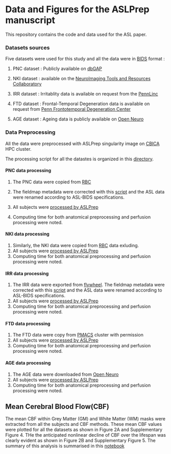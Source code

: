 # Data and Figures for the ASLPrep manuscript

This repository contains the code and data used for the ASL paper.
### Datasets sources

Five datasets were used for this study and all the data were in [BIDS](https://bids-specification.readthedocs.io/) format :

1. PNC dataset :  Publicly available on [dbGAP](https://www.ncbi.nlm.nih.gov/projects/gap/cgi-bin/study.cgi?study_id=phs000607.v3.p2)

2. NKI dataset : available on  the [NeuroImaging Tools and Resources Collaboratory](http://fcon_1000.projects.nitrc.org/indi/pro/nki.html)

3. IRR dataset : Irritablity data is  available on request from the [PennLinc](https://www.pennlinc.io/team)

4. FTD dataset : Frontal-Temporal Degeneration data is available on request from [Penn Frontotemporal Degeneration Center](http://ftd.med.upenn.edu)

5. AGE dataset : Ageing data is publicly available on [Open Neuro](https://openneuro.org/datasets/ds000240/versions/00002)

### Data Preprocessing
All the data were preprocessed with ASLPrep singularity image on [CBICA](https://www.med.upenn.edu/cbica/cubic.html) HPC cluster.

The processing script for all the datastes is organized in this [directory](scripts).

#### PNC data processing
  1. The PNC data were copied from [RBC](https://github.com/PennLINC/RBC) 

  2. The fieldmap metadata were corrected with this 
  [script](scripts/pncdata/fieldmappnc.py) and the ASL data were renamed according to ASL-BIDS specifications.
  2. All subjects were [processed by ASLPrep](scripts/pncdata/run_aslprep.sh)
  3. Computing time for both anatomical preprocessing and perfusion processing  were noted.

#### NKI data processing
  1. Similarly, the NKI data were copied from [RBC](https://github.com/PennLINC/RBC) data exluding.
  2. All subjects were [processed by ASLPrep](scripts/nkidata/run_aslprep.sh)
  3. Computing time for both anatomical preprocessing and perfusion processing  were noted.

#### IRR data processing
  1. The IRR data were exported from [flywheel](https://upenn.flywheel.io/). The fieldmap metadata were corrected with this [script](/scripts/grympydata/grmpyinetendedfor.py) and the ASL data were renamed according to ASL-BIDS specifications.
  2. All subjects were [processed by ASLPrep](scripts/grympydata/run_aslprep.sh)
  3. Computing time for both anatomical preprocessing and perfusion processing were noted.

#### FTD data processing
  1. The FTD data were copy from [PMACS](https://www.med.upenn.edu/pmacs/) cluster with permission
  2. All subjects were [processed by ASLPrep](scripts/ftddata/run_aslprep.sh)
  3. Computing time for both anatomical preprocessing and perfusion processing were noted.

#### AGE data processing
  1. The AGE data were  downloaded from [Open Neuro](https://openneuro.org/datasets/ds000240/versions/00002)
  2. All subjects were [processed by ASLPrep](/scripts/ageingdata/run_aslprep.sh)
  3. Computing time for both anatomical preprocessing and perfusion processing were noted.


## Mean Cerebral Blood Flow(CBF)
The mean CBF within Grey Matter (GM)  and  White Matter (WM) masks were extracted from all the subjects and CBF methods. These mean CBF values were plotted for all the datasets as shown in Figure 2A and Supplementary Figure 4. THe  the anticipated nonlinear decline of CBF over the lifespan was clearly evident  as shown in Figure 2B and  Supplementary Figure 5. The summary of this analysis is summarised in this [notebook](/FigureA.ipynb)

